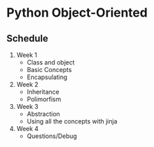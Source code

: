 # Python Object-Oriented

## Schedule

1. Week 1
   * Class and object
   * Basic Concepts
   * Encapsulating
2. Week 2
    * Inheritance
    * Polimorfism
3. Week 3
    * Abstraction
    * Using all the concepts with jinja
4. Week 4
   * Questions/Debug